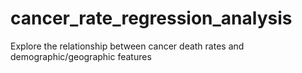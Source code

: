 # cancer_rate_regression_analysis
Explore the relationship between cancer death rates and demographic/geographic features
